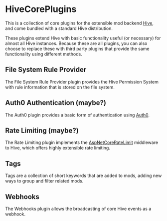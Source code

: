 # HiveCorePlugins
This is a collection of core plugins for the extensible mod backend [Hive](https://github.com/Atlas-Rhythm/Hive), and come bundled with a standard Hive distribution.

These plugins extend Hive with basic functionality useful (or necessary) for almost all Hive instances. Because these are all plugins, you can also choose to replace these with third party plugins that provide the same functionality using different methods.

## File System Rule Provider
The File System Rule Provider plugin provides the Hive Permission System with rule information that is stored on the file system.

## Auth0 Authentication (maybe?)
The Auth0 plugin provides a basic form of authentication using [Auth0](https://auth0.com/).

## Rate Limiting (maybe?)
The Rate Limiting plugin implements the [AspNetCoreRateLimit](https://github.com/stefanprodan/AspNetCoreRateLimit/) middleware to Hive, which offers highly extensible rate limiting.

## Tags
Tags are a collection of short keywords that are added to mods, adding new ways to group and filter related mods.

## Webhooks
The Webhooks plugin allows the broadcasting of core Hive events as a webhook.
